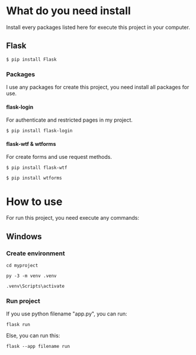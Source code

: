 # What do you need install
Install every packages listed here for execute this project in your computer.
## Flask

```
$ pip install Flask
```

### Packages
I use any packages for create this project, you need install all packages for use.

#### flask-login
For authenticate and restricted pages in my project.
```
$ pip install flask-login
```

#### flask-wtf & wtforms
For create forms and use request methods.
```
$ pip install flask-wtf
```

```
$ pip install wtforms
```

# How to use
For run this project, you need execute any commands:

## Windows
### Create environment
```
cd myproject
```
```
py -3 -m venv .venv
```
```
.venv\Scripts\activate
```
### Run project
If you use python filename "app.py", you can run:
```
flask run
```
Else, you can run this:
```
flask --app filename run
```
